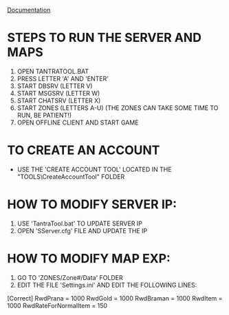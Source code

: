 [Documentation](http://mynetworkforum.weebly.com/gaming-guide/guide-to-maketantraofflineserver)

# STEPS TO RUN THE SERVER AND MAPS
1. OPEN TANTRATOOL.BAT
2. PRESS LETTER 'A' AND 'ENTER'
3. START DBSRV (LETTER V)
4. START MSGSRV (LETTER W)
5. START CHATSRV (LETTER X)
6. START ZONES (LETTERS A-U) (THE ZONES CAN TAKE SOME TIME TO RUN, BE PATIENT!)
7. OPEN OFFLINE CLIENT AND START GAME


# TO CREATE AN ACCOUNT
- USE THE 'CREATE ACCOUNT TOOL' LOCATED IN THE "TOOLS\CreateAccountTool" FOLDER


# HOW TO MODIFY SERVER IP:
1. USE 'TantraTool.bat' TO UPDATE SERVER IP
2. OPEN 'SServer.cfg' FILE AND UPDATE THE IP


# HOW TO MODIFY MAP EXP:
1. GO TO 'ZONES/Zone#/Data' FOLDER
2. EDIT THE FILE 'Settings.ini' AND EDIT THE FOLLOWING LINES:

[Correct]
RwdPrana 	= 1000
RwdGold		= 1000
RwdBraman	= 1000
RwdItem	 	= 1000
RwdRateForNormalItem = 150

<!--
AL AGREGAR EL ARCHIVO 'TOOLS/itemserver.txt' en una carpeta de una zona ('ZONES/Zone#/Data') HABILITARA EL ITEM MALL (SE REQUIERE CONFIGURACION DE UNA BASE DE DATOS SQL SERVER 2002)
-->